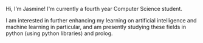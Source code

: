 Hi, I’m Jasmine!
I'm currently a fourth year Computer Science student.

I am interested in further enhancing my learning on artificial intelligence and machine learning in particular,
and am presently studying these fields in python (using python libraries) and prolog.

<!---
jasminejj08/jasminejj08 is a ✨ special ✨ repository because its `README.md` (this file) appears on your GitHub profile.
You can click the Preview link to take a look at your changes.
--->
